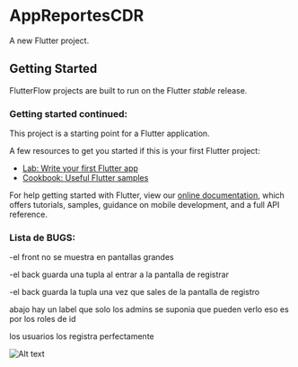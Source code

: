# AppReportesCDR

A new Flutter project.

## Getting Started

FlutterFlow projects are built to run on the Flutter _stable_ release.

### Getting started continued:

This project is a starting point for a Flutter application.

A few resources to get you started if this is your first Flutter project:

- [Lab: Write your first Flutter app](https://flutter.dev/docs/get-started/codelab)
- [Cookbook: Useful Flutter samples](https://flutter.dev/docs/cookbook)

For help getting started with Flutter, view our
[online documentation](https://flutter.dev/docs), which offers tutorials,
samples, guidance on mobile development, and a full API reference.


### Lista de BUGS:
-el front no se muestra en pantallas grandes

-el back guarda una tupla al entrar a la pantalla de registrar

-el back guarda la tupla una vez que sales de la pantalla de registro


abajo hay un label que solo los admins se suponia que pueden verlo eso es por los roles de id

los usuarios los registra perfectamente


<img src="https://w0.peakpx.com/wallpaper/452/875/HD-wallpaper-tired-anime-girl-sleep-girl-anime-computer-tired-woman-doll.jpg" alt="Alt text" title="Optional title">
